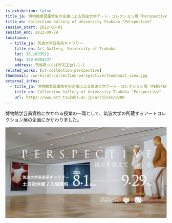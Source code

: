 ```yaml
---
is_exhibition: false
title_ja: 博物館実習履修生の企画による筑波大学アート・コレクション展『Perspective －視点を変えて「み」る－』
title_en: Collection Gallery of University Tsukuba "Perspective"
session_start: 2022-08-01
session_end: 2022-09-29
locations:
  - title_ja: 筑波大学芸術系ギャラリー
    title_en: Art Gallery, University of Tsukuba
    lat: 36.1033522
    lng: 140.0984237
    address: 茨城県つくば市天王台1-1-1
related_works: [ut-collection-perspective]
thumbnail: /works/ut-collection-perspective/thumbnail_view.jpg
external_infos:
  - title_ja: 博物館実習履修生の企画による筑波大学アート・コレクション展『PERSPECTIVE －視点を変えて「み」る－』 - 筑波大学 A.R.T
    title_en: Collection Gallery of University Tsukuba "Perspective" - Art Resources in Tsukuba
    url: https://www.art.tsukuba.ac.jp/archives/9200
---
```


博物館学芸員資格にかかわる授業の一環として、筑波大学の所蔵するアートコレクション展の企画にかかわりました。

[![](/works/ut-collection-perspective/thumbnail_view.jpg)](https://www.youtube.com/watch?v=eTClRiRh2kw)
